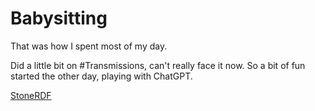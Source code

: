 # Babysitting

That was how I spent most of my day.

Did a little bit on #Transmissions, can't really face it now. So a bit of fun started the other day, playing with ChatGPT.

[StoneRDF](https://github.com/danja/StoneRDF)
